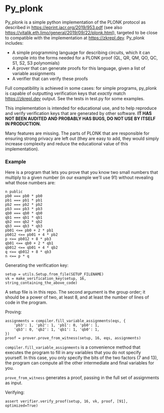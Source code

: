 # Py_plonk

Py_plonk is a simple python implementation of the PLONK protocol as described in https://eprint.iacr.org/2019/953.pdf (see also https://vitalik.eth.limo/general/2019/09/22/plonk.html), targeted to be close to compatible with the implementation at https://zkrepl.dev. Py_plonk includes:

* A simple programming language for describing circuits, which it can compile into the forms needed for a PLONK proof (QL, QR, QM, QO, QC, S1, S2, S3 polynomials)
* A prover that can generate proofs for this language, given a list of variable assignments
* A verifier that can verify these proofs

Full compatibility is achieved in some cases: for simple programs, py_plonk is capable of outputting verification keys that _exactly_ match https://zkrepl.dev output. See the tests in test.py for some examples.

This implementation is intended for educational use, and to help reproduce and verify verification keys that are generated by other software. **IT HAS NOT BEEN AUDITED AND PROBABLY HAS BUGS, DO NOT USE BY ITSELF IN PRODUCTION.**

Many features are missing. The parts of PLONK that are responsible for ensuring strong privacy are left out (they are easy to add, they would simply increase complexity and reduce the educational value of this implementation).

### Example

Here is a program that lets you prove that you know two small numbers that multiply to a given number (in our example we'll use 91) without revealing what those numbers are:

```
n public
pb0 === pb0 * pb0
pb1 === pb1 * pb1
pb2 === pb2 * pb2
pb3 === pb3 * pb3
qb0 === qb0 * qb0
qb1 === qb1 * qb1
qb2 === qb2 * qb2
qb3 === qb3 * qb3
pb01 <== pb0 + 2 * pb1
pb012 <== pb01 + 4 * pb2
p <== pb012 + 8 * pb3
qb01 <== qb0 + 2 * qb1
qb012 <== qb01 + 4 * qb2
q <== qb012 + 8 * qb3
n <== p * q
```

Generating the verification key:

```
setup = utils.Setup.from_file(SETUP_FILENAME)
vk = make_verification_key(setup, 16, string_containing_the_above_code)
```

A setup file is in this repo. The second argument is the group order; it should be a power of two, at least 8, and at least the number of lines of code in the program.

Proving:

```
assignments = compiler.fill_variable_assignments(eqs, {
    'pb3': 1, 'pb2': 1, 'pb1': 0, 'pb0': 1,
    'qb3': 0, 'qb2': 1, 'qb1': 1, 'qb0': 1,
})
proof = prover.prove_from_witness(setup, 16, eqs, assignments)
```

`compiler.fill_variable_assignments` is a convenience method that executes the program to fill in any variables that you do not specify yourself. In this case, you only specify the bits of the two factors (7 and 13), the program can compute all the other intermediate and final variables for you.

`prove_from_witness` generates a proof, passing in the full set of assignments as input.

Verifying:

```
assert verifier.verify_proof(setup, 16, vk, proof, [91], optimized=True)
```
